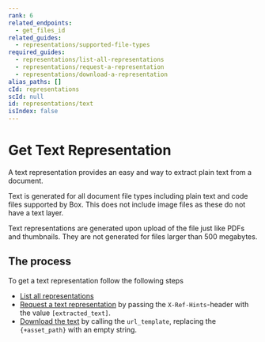 ```yaml
---
rank: 6
related_endpoints:
  - get_files_id
related_guides:
  - representations/supported-file-types
required_guides:
  - representations/list-all-representations
  - representations/request-a-representation
  - representations/download-a-representation
alias_paths: []
cId: representations
scId: null
id: representations/text
isIndex: false
---
```

# Get Text Representation

A text representation provides an easy and way to extract plain text
from a document.

Text is generated for all document file types including plain text and
code files supported by Box. This does not include image files as these
do not have a text layer.

Text representations are generated upon upload of the file just like PDFs
and thumbnails. They are not generated for files larger than 500
megabytes.

## The process

To get a text representation follow the following steps

* [List all representations](guide://representations/list-all-representations)
* [Request a text
  representation](guide://representations/request-a-representation)
  by passing the `X-Ref-Hints`-header with the value `[extracted_text]`.
* [Download the text](guide://representations/download-a-representation)
  by calling the `url_template`, replacing the `{+asset_path}` with an
  empty string.
